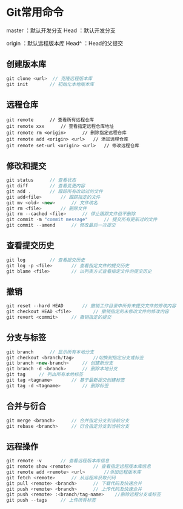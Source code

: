 # Git常用命令

master ：默认开发分支		Head ：默认开发分支

origin ：默认远程版本库		Head^ ：Head的父提交

## 创建版本库

```java
git clone <url>  // 克隆远程版本库
git init		// 初始化本地版本库
```

## 远程仓库

```
git remote		// 查看所有远程仓库 
git remote xxx		// 查看指定远程仓库地址
git remote rm <origin>		// 删除指定远程仓库
git remote add <origin> <url>	// 添加远程仓库
git remote set-url <origin> <url>	// 修改远程仓库
```

## 修改和提交

```java
git status		// 查看状态
git diff		// 查看变更内容
git add .		// 跟踪所有改动过的文件
git add<file>		// 跟踪指定的文件
git mv <old> <new>		// 文件改名
git rm <file>		// 删除文件
git rm --cached <file>		// 停止跟踪文件但不删除
git commit -m "commit message"		// 提交所有更新过的文件
git commit --amend		// 修改最后一次提交
```

## 查看提交历史

```java
git log 		// 查看提交历史
git log -p <file>		// 查看指定文件的提交历史
git blame <file>		// 以列表方式查看指定文件的提交历史
```

## 撤销

```java
git reset --hard HEAD		// 撤销工作目录中所有未提交文件的修改内容
git checkout HEAD <file>		// 撤销指定的未修改文件的修改内容
git revert <commit>		// 撤销指定的提交
```

## 分支与标签

```java
git branch		// 显示所有本地分支
git checkout <branch/tag>		//切换到指定分支或标签
git branch <new-branch>		// 创建新分支
git branch -d <branch>		// 删除本地分支
git tag		// 列出所有本地标签
git tag <tagname>		// 基于最新提交创建标签
git tag -d <tagname>		// 删除标签
```

## 合并与衍合

```java
git merge <branch>		// 合并指定分支到当前分支
git rebase <branch>		// 衍合指定分支到当前分支
```

## 远程操作

```java
git remote -v		// 查看远程版本库信息
git remote show <remote>		// 查看指定远程版本库信息
git remote add <remote> <url>		//添加远程版本库
git fetch <remote>		// 从远程库获取代码
git pull <remote> <branch>		// 下载代码及快速合并
git push <remote> <branch>		// 上传代码及快速合并
git push <remote> :<branch/tag-name>	//删除远程分支或标签
git push --tags		// 上传所有标签
```

